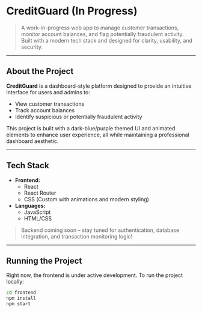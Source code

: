 # CreditGuard (In Progress)

> A work-in-progress web app to manage customer transactions, monitor account balances, and flag potentially fraudulent activity. Built with a modern tech stack and designed for clarity, usability, and security.

---

## About the Project

**CreditGuard** is a dashboard-style platform designed to provide an intuitive interface for users and admins to:

- View customer transactions
- Track account balances
- Identify suspicious or potentially fraudulent activity

This project is built with a dark-blue/purple themed UI and animated elements to enhance user experience, all while maintaining a professional dashboard aesthetic.

---

## Tech Stack

- **Frontend:**
  - React
  - React Router
  - CSS (Custom with animations and modern styling)
- **Languages:**
  - JavaScript
  - HTML/CSS

> Backend coming soon – stay tuned for authentication, database integration, and transaction monitoring logic!

---

## Running the Project

Right now, the frontend is under active development. To run the project locally:

```bash
cd frontend
npm install
npm start
